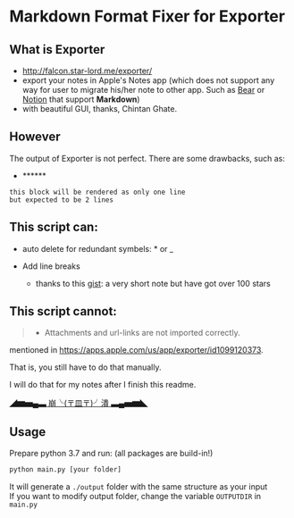 # Markdown Format Fixer for Exporter
## What is Exporter
- http://falcon.star-lord.me/exporter/
- export your notes in Apple's Notes app (which does not support any way for user to migrate his/her note to other app. Such as [Bear](https://bear.app/) or [Notion](https://www.notion.so/) that support **Markdown**)
- with beautiful GUI, thanks, Chintan Ghate.

## However
The output of Exporter is not perfect. There are some drawbacks, such as:
- \*\*\*\*\*\*
```
this block will be rendered as only one line
but expected to be 2 lines
```

## This script can:
- auto delete for redundant symbels: * or _

- Add line breaks
    - thanks to this [gist](https://gist.github.com/shaunlebron/746476e6e7a4d698b373): a very short note but have got over 100 stars

## This script cannot:

> - Attachments and url-links are not imported correctly.

mentioned in https://apps.apple.com/us/app/exporter/id1099120373.

That is, you still have to do that manually.

I will do that for my notes after I finish this readme.

[◢▆▅▄▃ 崩╰(〒皿〒)╯潰 ▃▄▅▆◣](https://pttpedia.fandom.com/zh/wiki/◢▆▅▄▃_崩╰(〒皿〒)╯潰_▃▄▅▆◣)

## Usage

Prepare python 3.7 and run: (all packages are build-in!)

```bash
python main.py [your folder]
```

It will generate a `./output` folder with the same structure as your input  
If you want to modify output folder, change the variable `OUTPUTDIR` in `main.py`
